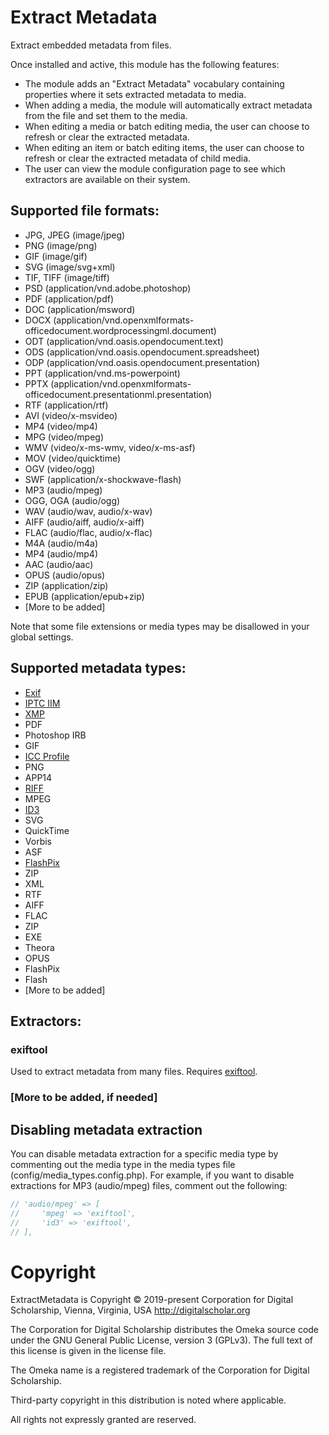 # Extract Metadata

Extract embedded metadata from files.

Once installed and active, this module has the following features:

- The module adds an "Extract Metadata" vocabulary containing properties where it sets extracted metadata to media.
- When adding a media, the module will automatically extract metadata from the file and set them to the media.
- When editing a media or batch editing media, the user can choose to refresh or clear the extracted metadata.
- When editing an item or batch editing items, the user can choose to refresh or clear the extracted metadata of child media.
- The user can view the module configuration page to see which extractors are available on their system.

## Supported file formats:

- JPG, JPEG (image/jpeg)
- PNG (image/png)
- GIF (image/gif)
- SVG (image/svg+xml)
- TIF, TIFF (image/tiff)
- PSD (application/vnd.adobe.photoshop)
- PDF (application/pdf)
- DOC (application/msword)
- DOCX (application/vnd.openxmlformats-officedocument.wordprocessingml.document)
- ODT (application/vnd.oasis.opendocument.text)
- ODS (application/vnd.oasis.opendocument.spreadsheet)
- ODP (application/vnd.oasis.opendocument.presentation)
- PPT (application/vnd.ms-powerpoint)
- PPTX (application/vnd.openxmlformats-officedocument.presentationml.presentation)
- RTF (application/rtf)
- AVI (video/x-msvideo)
- MP4 (video/mp4)
- MPG (video/mpeg)
- WMV (video/x-ms-wmv, video/x-ms-asf)
- MOV (video/quicktime)
- OGV (video/ogg)
- SWF (application/x-shockwave-flash)
- MP3 (audio/mpeg)
- OGG, OGA (audio/ogg)
- WAV (audio/wav, audio/x-wav)
- AIFF (audio/aiff, audio/x-aiff)
- FLAC (audio/flac, audio/x-flac)
- M4A (audio/m4a)
- MP4 (audio/mp4)
- AAC (audio/aac)
- OPUS (audio/opus)
- ZIP (application/zip)
- EPUB (application/epub+zip)
- [More to be added]

Note that some file extensions or media types may be disallowed in your global settings.

## Supported metadata types:

- [Exif](https://en.wikipedia.org/wiki/Exif)
- [IPTC IIM](https://www.iptc.org/standards/iim/)
- [XMP](https://en.wikipedia.org/wiki/Extensible_Metadata_Platform)
- PDF
- Photoshop IRB
- GIF
- [ICC Profile](https://en.wikipedia.org/wiki/ICC_profile)
- PNG
- APP14
- [RIFF](https://en.wikipedia.org/wiki/Resource_Interchange_File_Format)
- MPEG
- [ID3](https://en.wikipedia.org/wiki/ID3)
- SVG
- QuickTime
- Vorbis
- ASF
- [FlashPix](https://en.wikipedia.org/wiki/FlashPix)
- ZIP
- XML
- RTF
- AIFF
- FLAC
- ZIP
- EXE
- Theora
- OPUS
- FlashPix
- Flash
- [More to be added]

## Extractors:

### exiftool

Used to extract metadata from many files. Requires [exiftool](https://exiftool.org/).

### [More to be added, if needed]

## Disabling metadata extraction

You can disable metadata extraction for a specific media type by commenting out
the media type in the media types file (config/media_types.config.php). For example,
if you want to disable extractions for MP3 (audio/mpeg) files, comment out the following:

```php
// 'audio/mpeg' => [
//     'mpeg' => 'exiftool',
//     'id3' => 'exiftool',
// ],
```

# Copyright

ExtractMetadata is Copyright © 2019-present Corporation for Digital Scholarship,
Vienna, Virginia, USA http://digitalscholar.org

The Corporation for Digital Scholarship distributes the Omeka source code
under the GNU General Public License, version 3 (GPLv3). The full text
of this license is given in the license file.

The Omeka name is a registered trademark of the Corporation for Digital Scholarship.

Third-party copyright in this distribution is noted where applicable.

All rights not expressly granted are reserved.
